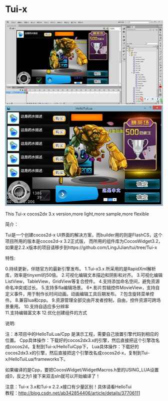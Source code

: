 Tui-x
=====

![](picture/pic1.jpg)
![](picture/pic2.jpg)

This Tui-x cocos2dx 3.x version,more light,more sample,more flexible

简介：

Tui是一个创建cocos2d-x UI界面的解决方案，而builder用的则是FlashCS，这个项目所用的版本是cocos2d-x 3.2正式版，
而所用的组件库为CocosWidget3.2，如果是2.2.x版本的项目请移步到https://github.com/LingJiJian/tui/tree/Tui-x


特性:

0.持续更新，伴随官方的最新引擎发布。
1.Tui-x3.x 所采用的是RapidXml解析库，效率是tinyxml的50倍。
2.可视化编辑文本描边和阴影和对齐。
3.可视化编辑ListView，TableView，GridView等复合控件。
4.支持添加命名空间，避免资源命名冲突或过长。
5.支持多fla编辑场景。
6*.影片剪辑控件MovieView，支持自定义事件，用于制作长时间动画。动画编辑工具后期发布。
7.包含旋转菜单控件。
8.兼容lua和cpp。
9.资源管理全部交由开发者控制，自由，控件资源可跨场景重用。
10.支持自适应多分辨率			
11.支持编辑富文本
12.优化创建组件的方式

说明:

注：本项目中的HelloTuiLua/Cpp 是演示工程，需要自己放置引擎代码到相应的位置。
Cpp具体操作：下载好的cocos2dx3.x的引擎，然后直接把这个引擎改名成cocos2d，复制到Tui-x/HelloTuiCpp下，
Lua具体操作：下载好的cocos2dx3.x的引擎，然后直接把这个引擎改名成cocos2d-x，复制到Tui-x/HelloTuiLua/frameworks下。

如果编译的是Cpp，要把CocosWidget/WidgetMacros.h里的USING_LUA设置成0，反之为1
接下来双击sln就可以开始编译了！

注意：Tui-x 3.x和Tui-x 2.2.x接口有少量区别！具体请看HelloTui							
教程：http://blog.csdn.net/ab342854406/article/details/37706111

